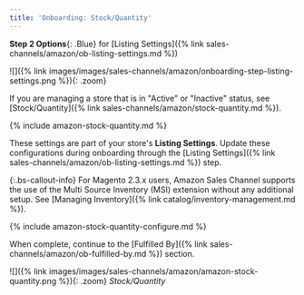 ```yaml
---
title: 'Onboarding: Stock/Quantity' 
---
```



**Step 2 Options**{: .Blue} for [Listing Settings]({% link sales-channels/amazon/ob-listing-settings.md %})

![]({% link images/images/sales-channels/amazon/onboarding-step-listing-settings.png %}){: .zoom}

If you are managing a store that is in "Active" or "Inactive" status, see [Stock/Quantity]({% link sales-channels/amazon/stock-quantity.md %}).

{% include amazon-stock-quantity.md %}

These settings are part of your store's **Listing Settings**. Update these configurations during onboarding through the [Listing Settings]({% link sales-channels/amazon/ob-listing-settings.md %}) step.

{:.bs-callout-info}
For Magento 2.3.x users, Amazon Sales Channel supports the use of the Multi Source Inventory (MSI) extension without any additional setup. See [Managing Inventory]({% link catalog/inventory-management.md %}).

{% include amazon-stock-quantity-configure.md %}

When complete, continue to the [Fulfilled By]({% link sales-channels/amazon/ob-fulfilled-by.md %}) section.

![]({% link images/images/sales-channels/amazon/amazon-stock-quantity.png %}){: .zoom}
_Stock/Quantity_
